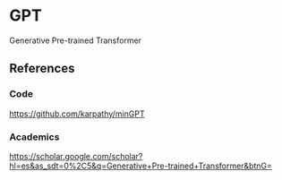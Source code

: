 # GPT
Generative Pre-trained Transformer


## References 


### Code

https://github.com/karpathy/minGPT


### Academics 

https://scholar.google.com/scholar?hl=es&as_sdt=0%2C5&q=Generative+Pre-trained+Transformer&btnG=

